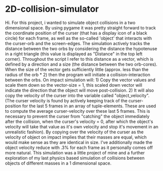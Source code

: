# 2D-collision-simulator
Hi. For this project, i wanted to simulate object collisions in a two dimensional space. By using pygame it was pretty straight forward to track the coordinate position of the curser (that has a display icon of a black circle) for each frame, as well as the so-called 'object' that interacts with the curser-orb and the screen-edges. The simulation actively tracks the distance between the two orbs by considering the distance the hypotenuse in a right triangle (this value is displayed as "Distance" in the top left corner). Throughout the script I refer to this distance as a vector, which is defined by a direction and a size (the distance between the two orb-cores). When the size of the vector gets sufficiently little (approx. less than the radius of the orb * 2) then the program will initiate a collision-interaction between the orbs. On impact simulation will: 1) Copy the vector values and scale them down so the vector-size = 1, this scaled down vector will indicate the direction that the object will move post-collision. 2) It will also copy the velocity of the curser into the variable called "object_velocity". (The curser velocity is found by actively keeping track of the curser-position for the last 5 frames in an array of tuple-elements. These are used to compute the average curser-velocity over these last 5 frames. This is necessary to prevent the curser from "catching" the object immediately after the collision, when the curser's velocity = 0, after which the object's velocity will take that value as it's own velocity and stop it's movement in an unrealistic fashion). By copying over the velocity of the curser as the velocity of object on impact implies that their masses are equal, which would make sense as they are identical in size. I've additionally made the object velocity reduce with .3% for each frame as it personally comes off more natural. This simulation was a little project of mine and a further exploration of my last physics based simulation of collisions between objects of different masses in a 1 dimensional space.
